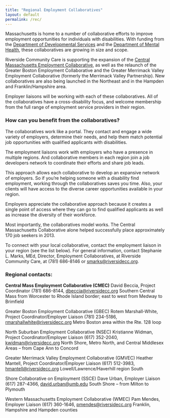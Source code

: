 ```yaml
---
title: "Regional Employment Collaboratives"
layout: default
permalink: /rec/
---
```


 
Massachusetts is home to a number of collaborative efforts to improve employment opportunities for individuals with disabilities. With funding from the [Department of Developmental Services](http://www.mass.gov/eohhs/gov/departments/dds/) and the [Department of Mental Health](http://www.mass.gov/eohhs/gov/departments/dmh/), these collaboratives are growing in size and scope.  


Riverside Community Care is supporting the expansion of the [Central Massachusetts Employment Collaborative](http://www.centralmassworks.org/Home_Page.html), as well as the relaunch of the Greater Boston Employment Collaborative and the Greater Merrimack Valley Employment Collaborative (formerly the Merrimack Valley Partnership). New collaboratives are also being launched in the Northeast and in the Hampden and Franklin/Hampshire area.  


Employer liaisons will be working with each of these collaboratives. All of the collaboratives have a cross-disability focus, and welcome membership from the full range of employment service providers in their region.


### How can you benefit from the collaboratives?  

The collaboratives work like a portal. They contact and engage a wide variety of employers, determine their needs, and help them match potential job opportunities with qualified applicants with disabilities.  

The employment liaisons work with employers who have a presence in multiple regions. And collaborative members in each region join a job developers network to coordinate their efforts and share job leads.  

This approach allows each collaborative to develop an expansive network of employers. So if you’re helping someone with a disability find employment, working through the collaboratives saves you time. Also, your clients will have access to the diverse career opportunities available in your region.  

Employers appreciate the collaborative approach because it creates a single point of access where they can go to find qualified applicants as well as increase the diversity of their workforce.  

Most importantly, the collaboratives model works. The Central Massachusetts Collaborative alone helped successfully place approximately 170 job seekers in 2013.  

To connect with your local collaborative, contact the employment liaison in your region (see the list below).  For general information, contact Stephanie L. Marks, MEd, Director, Employment Collaboratives, at Riverside Community Care, at (781) 686-8146 or [smarks@riversidecc.org](mailto:smarks@riversidecc.org).  

### Regional contacts:  

<b>Central Mass Employment Collaborative (CMEC)</b>
David Beccia, Project Coordinator
(781) 686-8144, dbeccia@riversidecc.org
Southern Central Mass from Worcester to Rhode Island border; east to west from Medway to Brimfield

Greater Boston Employment Collaborative (GBEC)
Rotem Marshall-White, Project Coordinator/Employer Liaison
(781) 234-5186, rmarshallwhite@riversidecc.org
Metro Boston area within the Rte. 128 loop

North Suburban Employment Collaborative (NSEC)
Kristianne Widman, Project Coordinator/Employer Liaison
(617) 352-2040, kwidman@riversidecc.org
North Shore, Metro North, and Central Middlesex Areas – from Cape Ann to Concord

Greater Merrimack Valley Employment Collaborative (GMVEC)
Heather Mantell, Project Coordinator/Employer Liaison
(617) 512-3983, hmantell@riversidecc.org 
Lowell/Lawrence/Haverhill region South

Shore Collaborative on Employment (SSCE)
Dave Urban, Employer Liaison
(617) 287-4366, david.urban@umb.edu
South Shore – from Milton to Plymouth

Western Massachusetts Employment Collaborative (WMEC)
Pam Mendes, Employer Liaison
(617) 360-1646, pmendes@riversidecc.org 
Franklin, Hampshire and Hampden counties

